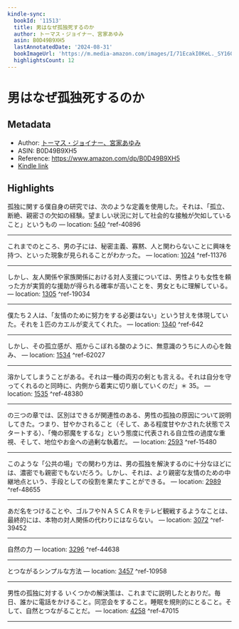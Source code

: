 ```yaml
---
kindle-sync:
  bookId: '11513'
  title: 男はなぜ孤独死するのか
  author: トーマス・ジョイナー、宮家あゆみ
  asin: B0D49B9XH5
  lastAnnotatedDate: '2024-08-31'
  bookImageUrl: 'https://m.media-amazon.com/images/I/71EcakI0KeL._SY160.jpg'
  highlightsCount: 12
---
```

# 男はなぜ孤独死するのか
## Metadata
* Author: [トーマス・ジョイナー、宮家あゆみ](https://www.amazon.comundefined)
* ASIN: B0D49B9XH5
* Reference: https://www.amazon.com/dp/B0D49B9XH5
* [Kindle link](kindle://book?action=open&asin=B0D49B9XH5)

## Highlights
孤独に関する僕自身の研究では、次のような定義を使用した。それは、「孤立、断絶、親密さの欠如の経験。望ましい状況に対して社会的な接触が欠如していること」というもの — location: [540](kindle://book?action=open&asin=B0D49B9XH5&location=540) ^ref-40896

---
これまでのところ、男の子には、秘密主義、寡黙、人と関わらないことに興味を持つ、といった現象が見られることがわかった。 — location: [1024](kindle://book?action=open&asin=B0D49B9XH5&location=1024) ^ref-11376

---
しかし、友人関係や家族関係における対人支援については、男性よりも女性を頼った方が実質的な援助が得られる確率が高いことを、男女ともに理解している。 — location: [1305](kindle://book?action=open&asin=B0D49B9XH5&location=1305) ^ref-19034

---
僕たち２人は、「友情のために努力をする必要はない」という甘えを体現していた。それを１匹のカエルが変えてくれた。 — location: [1340](kindle://book?action=open&asin=B0D49B9XH5&location=1340) ^ref-642

---
しかし、その孤立感が、瓶からこぼれる酸のように、無意識のうちに人の心を蝕み、 — location: [1534](kindle://book?action=open&asin=B0D49B9XH5&location=1534) ^ref-62027

---
溶かしてしまうことがある。それは一種の両刃の剣とも言える。それは自分を守ってくれるのと同時に、内側から着実に切り崩していくのだ」＊ 35。 — location: [1535](kindle://book?action=open&asin=B0D49B9XH5&location=1535) ^ref-48380

---
の三つの章では、区別はできるが関連性のある、男性の孤独の原因について説明してきた。つまり、甘やかされること（そして、ある程度甘やかされた状態でスタートする）、「俺の邪魔をするな」という態度に代表される自立性の過度な重視、そして、地位やお金への過剰な執着だ。 — location: [2593](kindle://book?action=open&asin=B0D49B9XH5&location=2593) ^ref-15480

---
このような「公共の場」での関わり方は、男の孤独を解決するのに十分なほどには、濃密でも親密でもないだろう。しかし、それは、より親密な友情のための中継地点という、手段としての役割を果たすことができる。 — location: [2989](kindle://book?action=open&asin=B0D49B9XH5&location=2989) ^ref-48655

---
あだ名をつけることや、ゴルフやＮＡＳＣＡＲをテレビ観戦するようなことは、最終的には、本物の対人関係の代わりにはならない。 — location: [3072](kindle://book?action=open&asin=B0D49B9XH5&location=3072) ^ref-39452

---
自然の力 — location: [3296](kindle://book?action=open&asin=B0D49B9XH5&location=3296) ^ref-44638

---
とつながるシンプルな方法 — location: [3457](kindle://book?action=open&asin=B0D49B9XH5&location=3457) ^ref-10958

---
男性の孤独に対する いくつかの解決策は、これまでに説明したとおりだ。毎日、誰かに電話をかけること。同窓会をすること。睡眠を規則的にとること。そして、自然とつながることだ。 — location: [4258](kindle://book?action=open&asin=B0D49B9XH5&location=4258) ^ref-47015

---
